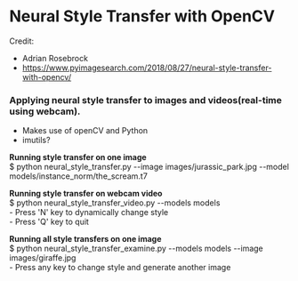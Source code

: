 # Neural Style Transfer with OpenCV

Credit:
  - Adrian Rosebrock
  - https://www.pyimagesearch.com/2018/08/27/neural-style-transfer-with-opencv/


### Applying neural style transfer to images and videos(real-time using webcam).
   - Makes use of openCV and Python
   - imutils?

**Running style transfer on one image** <br/>
    $ python neural_style_transfer.py --image images/jurassic_park.jpg --model models/instance_norm/the_scream.t7


**Running style transfer on webcam video** <br/>
    $ python neural_style_transfer_video.py --models models<br/>
    - Press 'N' key to dynamically change style<br/>
    - Press 'Q' key to quit<br/>

**Running all style transfers on one image** <br/>
    $ python neural_style_transfer_examine.py --models models --image images/giraffe.jpg<br/>
    - Press any key to change style and generate another image
